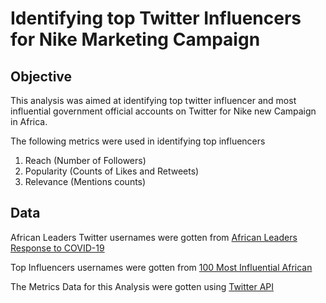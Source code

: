 # Identifying top Twitter Influencers for Nike Marketing Campaign

## Objective

This analysis was aimed at identifying top twitter influencer and most influential government official accounts on Twitter for Nike new Campaign in Africa.

The following metrics were used in identifying top influencers

1. Reach (Number of Followers) 
2. Popularity (Counts of Likes and Retweets)
3. Relevance (Mentions counts)

## Data

African Leaders Twitter usernames were gotten from [African Leaders Response to COVID-19](https://www.atlanticcouncil.org/blogs/africasource/african-leaders-respond-to-coronavirus-on-twitter/#east-africa)

Top Influencers usernames were gotten from [100 Most Influential African](https://africafreak.com/100-most-influential-twitter-users-in-africa)

The Metrics Data for this Analysis were gotten using [Twitter API](https://developer.twitter.com)  

